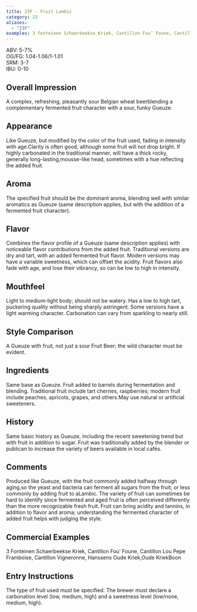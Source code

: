 ```yaml
---
title: 23F - Fruit Lambic
category: 23
aliases: 
  - "23F"
examples: 3 Fonteinen Schaerbeekse Kriek, Cantillon Fou’ Foune, Cantillon Lou Pepe Framboise, Cantillon Vigneronne, Hanssens Oude Kriek,Oude KriekBoon
---
```


ABV: 5-7%  
OG/FG: 1.04-1.06/1-1.01  
SRM: 3-7  
IBU: 0-10

## Overall Impression
A complex, refreshing, pleasantly sour Belgian wheat beerblending a complementary fermented fruit character with a sour, funky Gueuze.

## Appearance
Like Gueuze, but modified by the color of the fruit used, fading in intensity with age.Clarity is often good, although some fruit will not drop bright. If highly carbonated in the traditional manner, will have a thick rocky, generally long-lasting,mousse-like head, sometimes with a hue reflecting the added fruit.

## Aroma
The specified fruit should be the dominant aroma, blending well with similar aromatics as Gueuze (same description applies, but with the addition of a fermented fruit character).

## Flavor
Combines the flavor profile of a Gueuze (same description applies) with noticeable flavor contributions from the added fruit. Traditional versions are dry and tart, with an added fermented fruit flavor. Modern versions may have a variable sweetness, which can offset the acidity. Fruit flavors also fade with age, and lose their vibrancy, so can be low to high in intensity.

## Mouthfeel
Light to medium-light body; should not be watery. Has a low to high tart, puckering quality without being sharply astringent. Some versions have a light warming character. Carbonation can vary from sparkling to nearly still.

## Style Comparison
A Gueuze with fruit, not just a sour Fruit Beer; the wild character must be evident.

## Ingredients
Same base as Gueuze. Fruit added to barrels during fermentation and blending. Traditional fruit include tart cherries, raspberries; modern fruit include peaches, apricots, grapes, and others.May use natural or artificial sweeteners.

## History
Same basic history as Gueuze, including the recent sweetening trend but with fruit in addition to sugar. Fruit was traditionally added by the blender or publican to increase the variety of beers available in local cafés.

## Comments
Produced like Gueuze, with the fruit commonly added halfway through aging,so the yeast and bacteria can ferment all sugars from the fruit; or less commonly by adding fruit to aLambic. The variety of fruit can sometimes be hard to identify since fermented and aged fruit is often perceived differently than the more recognizable fresh fruit. Fruit can bring acidity and tannins, in addition to flavor and aroma; understanding the fermented character of added fruit helps with judging the style.

## Commercial Examples
3 Fonteinen Schaerbeekse Kriek, Cantillon Fou’ Foune, Cantillon Lou Pepe Framboise, Cantillon Vigneronne, Hanssens Oude Kriek,Oude KriekBoon






## Entry Instructions
The type of fruit used must be specified. The brewer must declare a carbonation level (low, medium, high) and a sweetness level (low/none, medium, high).
